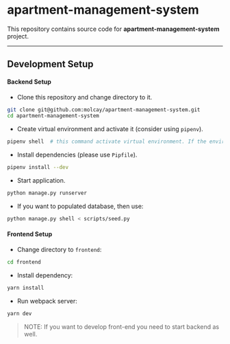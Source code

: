 # apartment-management-system

This repository contains source code for **apartment-management-system** project.

---

## Development Setup

#### Backend Setup

* Clone this repository and change directory to it.
```bash
git clone git@github.com:molcay/apartment-management-system.git
cd apartment-management-system
```

* Create virtual environment and activate it (consider using `pipenv`).
```bash
pipenv shell  # this command activate virtual environment. If the environment did not exist, first it creates and activate.
```

* Install dependencies (please use `Pipfile`).
```bash
pipenv install --dev
```

* Start application.
```bash
python manage.py runserver
```

* If you want to populated database, then use:
```bash
python manage.py shell < scripts/seed.py
```

#### Frontend Setup

* Change directory to `frontend`:
```bash
cd frontend
```

* Install dependency:
```bash
yarn install
```

* Run webpack server:
```bash
yarn dev
```

> NOTE: If you want to develop front-end you need to start backend as well.

